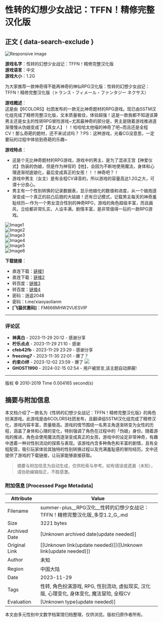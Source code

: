 # 性转的幻想少女战记：TFFN！精修完整汉化版

## 正文 { data-search-exclude }


![Responsive image](https://segucrwj.taobao.com/)

**游戏名字**：性转的幻想少女战记：TFFN！精修完整汉化版  
**游戏语言**：中文  
**游戏大小**：1.2G

为大家推荐一款神奇得不能再神奇的神仙RPG汉化版：性转的幻想少女战记：TFFN！精修完整汉化版（トランス・フィメール・ファンタジー ネクサス） 

**游戏概述**：  
这是由【6COLORS】社团发布的一款无比神奇题材的RPG游戏。现已由SSTM汉化组完成了精修完整汉化版，文本质量极佳，体验超强！这是一款我都不知道该算男主还是女主的性转RPG冒险游戏~尤其最神奇的部分是，男主是随着游戏推进逐渐慢慢从伪娘变成了【真女人】！！哈哈哈太他喵的神奇了吧~而且还是全程CV！那么奇葩的题材，还不来试试吗？？PS：这种游戏，光看CG没意思，一定要玩的过程中体验到奇葩的乐趣~

**游戏特点**：
- 这是个无比神奇题材的RPG游戏，游戏中的男主，是为了混进王宫【神爱仪式】伪装的伪娘，但是作为神官的【他】，会因为不断地使用魔法，身体和心理逐渐彻底娘化，最后变成真正的女孩！！！神奇吧？！
- 游戏中男主（女主）是有全程CV译音的，所以游戏的容量高达1.2G之大，可谓十分良心。
- 男主有一个性别转换的记录数据表，显示他娘化的数值和进度，从一个娘炮逐渐变成一个真正的前凸后翘的大姑娘！还有日记模式，记载男主每天的神奇羞耻经历~-作为一个男女混合性别的神奇RPG，游戏的角色超级丰富，而且画风，立绘都非常扎实，人设丰满，剧情丰富，是非常值得一玩的一款RPG游戏。

![Image1](https://post.picturedata.org/images/2023/11/29/7qictv8revqx.jpg)  
![Image2](https://post.picturedata.org/images/2023/11/29/fpvnuwzu0hyq.jpg)  
![Image3](https://post.picturedata.org/images/2023/11/29/jwv15gxq4xsp.jpg)  
![Image4](https://post.picturedata.org/images/2023/11/29/QQ20230827224251.png)  
![Image5](https://post.picturedata.org/images/2023/11/29/QQ20230827224325.png)  
![Image6](https://post.picturedata.org/images/2023/11/29/uh0evj140jx1.jpg)  

**下载链接**：  
- 直连下载：[链接1](https://www.feimaoyun.com/s/9ccjhv)  
- 直连下载：[链接2](http://www.xunniufxp.com/file-4508408.html)  
- 转百度：[链接3](https://www.feimaoyun.com/s/zodskn)  
- 转百度：[链接4](http://www.xunniufxp.com/file-4508755.html)  
- 密码：逍遥2048  
- 密码：t.me/xiaoyaolianm  
- **[飞猫优惠码]**：FM666MHW2VUESVIP

---

### 评论区

- **神真白** - 2023-11-29 20:12 - 感谢分享  
- **柠乐点点** - 2023-11-29 21:10 - 感谢  
- **cfeb42fb** - 2023-11-29 23:29 - 感谢分享  
- **freezing7** - 2023-11-30 22:01 - 爆了？  
- **约束の绊** - 2023-12-02 23:59 - 爆了 ![](images/post/smile/smallface/face032.jpg)  
- **GHOST1990** - 2024-02-15 02:54 - 用户被禁言,该主题自动屏蔽!  

--- 

版权 © 2010-2019 Time 0.004165 second(s)
<!-- tcd_original_link https://summer-plus.net/simple/index.php?t2020361.html -->


## 摘要与附加信息

<!-- tcd_abstract -->
本文档介绍了一款名为《性转的幻想少女战记：TFFN！精修完整汉化版》的角色扮演游戏。此游戏是由6COLORS社团发布，且翻译组SSTM汉化组完成了精修汉化，游戏内容丰富，质量极高。游戏的情节围绕一名男主角逐渐转变为女性的历程，涵盖了身体和心理的变化，特别强调了角色在过程中的「伪娘」身份。随着游戏的推进，角色会使用魔法而逐渐变成真正的女孩，游戏中的设定非常神奇，有趣中透着一种对性别流动的探索与表现。该游戏内含多种角色和丰富的剧情，且有全程配音，吸引玩家体验其独特的性别转换过程以及充满羞耻感的冒险经历。文中还提供了游戏的下载链接，让玩家能够直接获取。
<!-- tcd_abstract_end -->

> 摘要与附加信息为自动生成，仅供检索与参考。如有错误或遗漏（未知），请协助编辑指正，不胜感激。

### 附加信息 [Processed Page Metadata]

| Attribute       | Value                                  |
|-----------------|----------------------------------------|
| Filename        | summer-plus__RPG汉化__性转的幻想少女战记：TFFN！精修完整汉化版_多空1.2_G_.md                             |
| Size            | 3221 bytes                           |
| Archived Date   | [Unknown archived date(update needed)]                             |
| Original Link   | [[Unknown link(update needed)]]([Unknown link(update needed)])                       |
| Author          | 未知                               |
| Region          | 中国大陆                               |
| Date            | 2023-11-29                                 |
| Tags            | 性转, 角色扮演游戏, RPG, 性别流动, 虚拟现实, 汉化版, 心理变化, 身体变化, 魔法冒险, 全程CV                                 |
| Evaluation            | [Unknown type(update needed)]                                 |
<!-- tcd_table_end -->

本文由多元性别中文数字档案馆归档整理，仅供浏览。版权归原作者所有。
